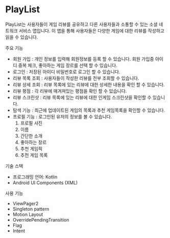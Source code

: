# PlayList

PlayList는 사용자들이 게임 리뷰를 공유하고 다른 사용자들과 소통할 수 있는 소셜 네트워크 서비스 앱입니다.
이 앱을 통해 사용자들은 다양한 게임에 대한 리뷰를 작성하고 읽을 수 있습니다.

주요 기능
- 회원 가입 : 개인 정보를 입력해 회원정보를 등록 할 수 있습니다. 회원 가입중 아이디 중복 체크, 좋아하는 게임 장르를 선택 할 수 있습니다.
- 로그인 : 저장된 아이디 비밀번호로 로그인 할 수 있습니다.
- 리뷰 목록 조회 : 사용자들이 작성한 리뷰를 전부 조회할 수 있습니다.
- 리뷰 상세 조회 : 리뷰 목록에 있는 리뷰에 대한 상세한 내용을 확인 할 수 있습니다.
- 리뷰 평점 : 각 리뷰에 매겨져있는 평점을 확인 할 수 있습니다.
- 리뷰 스크린샷 : 리뷰 목록에 있는 리뷰에 대한 인게임 스크린샷을 확인할 수 있습니다.
- 탐색 기능 : 최근에 업데이트된 게임의 목록과 추천 게임목록을 확인할 수 있습니다.
- 프로필 기능 : 로그인된 유저의 정보를 볼 수 있습니다.
    1. 프로필 사진
    2. 이름
    3. 간단한 소개
    4. 좋아하는 장르
    5. 추천 게임픽
    6. 추천 게임 목록

기술 스택
- 프로그래밍 언어: Kotlin
- Android UI Components (XML)

사용 기능
- ViewPager2
- Singleton pattern
- Motion Layout
- OverridePendingTransition
- Flag
- Intent
